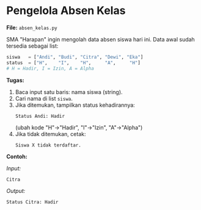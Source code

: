 # Pengelola Absen Kelas

**File:** `absen_kelas.py`

SMA "Harapan" ingin mengolah data absen siswa hari ini. Data awal sudah tersedia sebagai list:

```py
siswa   = ["Andi", "Budi", "Citra", "Dewi", "Eka"]
status  = ["H",    "I",    "H",     "A",     "H"]  
# H = Hadir, I = Izin, A = Alpha
```

**Tugas:**

1. Baca input satu baris: nama siswa (string).
2. Cari nama di list `siswa`.
3. Jika ditemukan, tampilkan status kehadirannya:
    ```
    Status Andi: Hadir
    ```
    (ubah kode "H"→"Hadir", "I"→"Izin", "A"→"Alpha")
4. Jika tidak ditemukan, cetak:
    ```
    Siswa X tidak terdaftar.
    ```

**Contoh:**

_Input:_

```
Citra
```

_Output:_

```
Status Citra: Hadir
```
